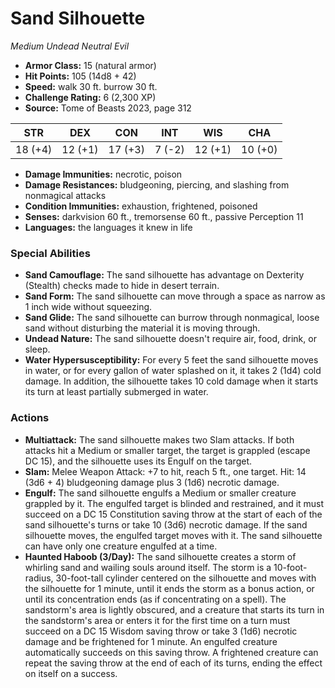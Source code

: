 # Sand Silhouette

*Medium* *Undead* *Neutral Evil*

- **Armor Class:** 15 (natural armor)
- **Hit Points:** 105 (14d8 + 42)
- **Speed:** walk 30 ft. burrow 30 ft.
- **Challenge Rating:** 6 (2,300 XP)
- **Source:** Tome of Beasts 2023, page 312

| STR | DEX | CON | INT | WIS | CHA |
| --- | --- | --- | --- | --- | --- |
| 18 (+4) | 12 (+1) | 17 (+3) | 7 (-2) | 12 (+1) | 10 (+0) |

- **Damage Immunities:** necrotic, poison
- **Damage Resistances:** bludgeoning, piercing, and slashing from nonmagical attacks
- **Condition Immunities:** exhaustion, frightened, poisoned
- **Senses:** darkvision 60 ft., tremorsense 60 ft., passive Perception 11
- **Languages:** the languages it knew in life

### Special Abilities

- **Sand Camouflage:** The sand silhouette has advantage on Dexterity (Stealth) checks made to hide in desert terrain.
- **Sand Form:** The sand silhouette can move through a space as narrow as 1 inch wide without squeezing.
- **Sand Glide:** The sand silhouette can burrow through nonmagical, loose sand without disturbing the material it is moving through.
- **Undead Nature:** The sand silhouette doesn't require air, food, drink, or sleep.
- **Water Hypersusceptibility:** For every 5 feet the sand silhouette moves in water, or for every gallon of water splashed on it, it takes 2 (1d4) cold damage. In addition, the silhouette takes 10 cold damage when it starts its turn at least partially submerged in water.

### Actions

- **Multiattack:** The sand silhouette makes two Slam attacks. If both attacks hit a Medium or smaller target, the target is grappled (escape DC 15), and the silhouette uses its Engulf on the target.
- **Slam:** Melee Weapon Attack: +7 to hit, reach 5 ft., one target. Hit: 14 (3d6 + 4) bludgeoning damage plus 3 (1d6) necrotic damage.
- **Engulf:** The sand silhouette engulfs a Medium or smaller creature grappled by it. The engulfed target is blinded and restrained, and it must succeed on a DC 15 Constitution saving throw at the start of each of the sand silhouette's turns or take 10 (3d6) necrotic damage. If the sand silhouette moves, the engulfed target moves with it. The sand silhouette can have only one creature engulfed at a time.
- **Haunted Haboob (3/Day):** The sand silhouette creates a storm of whirling sand and wailing souls around itself. The storm is a 10-foot-radius, 30-foot-tall cylinder centered on the silhouette and moves with the silhouette for 1 minute, until it ends the storm as a bonus action, or until its concentration ends (as if concentrating on a spell). The sandstorm's area is lightly obscured, and a creature that starts its turn in the sandstorm's area or enters it for the first time on a turn must succeed on a DC 15 Wisdom saving throw or take 3 (1d6) necrotic damage and be frightened for 1 minute. An engulfed creature automatically succeeds on this saving throw. A frightened creature can repeat the saving throw at the end of each of its turns, ending the effect on itself on a success.

